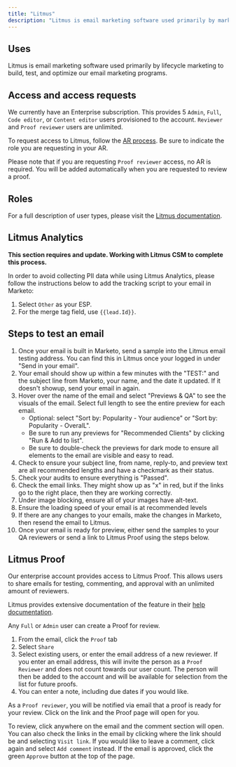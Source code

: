 ```yaml
---
title: "Litmus"
description: "Litmus is email marketing software used primarily by marketing campaign managers to build, test, and optimize our email marketing programs."
---
```


## Uses

Litmus is email marketing software used primarily by lifecycle marketing to build, test, and optimize our email marketing programs.

## Access and access requests

We currently have an Enterprise subscription. This provides 5 `Admin`, `Full`, `Code editor`, or `Content editor` users provisioned to the account. `Reviewer` and `Proof reviewer` users are unlimited.

To request access to Litmus, follow the [AR process](/handbook/security/corporate/end-user-services/onboarding-access-requests/access-requests/#individual-or-bulk-access-request). Be sure to indicate the role you are requesting in your AR.

Please note that if you are requesting `Proof reviewer` access, no AR is required. You will be added automatically when you are requested to review a proof.

## Roles

For a full description of user types, please visit the [Litmus documentation](https://help.litmus.com/article/122-managing-enterprise-users-subaccounts#entroles).

## Litmus Analytics

**This section requires and update. Working with Litmus CSM to complete this process.**

In order to avoid collecting PII data while using Litmus Analytics, please follow the instructions below to add the tracking script to your email in Marketo:

1. Select `Other` as your ESP.
1. For the merge tag field, use `{{lead.Id}}`.

## Steps to test an email

1. Once your email is built in Marketo, send a sample into the Litmus email testing address. You can find this in Litmus once your logged in under "Send in your email".
1. Your email should show up within a few minutes with the "TEST:" and the subject line from Marketo, your name, and the date it updated. If it doesn't showup, send your email in again.
1. Hover over the name of the email and select "Previews & QA" to see the visuals of the email. Select full length to see the entire preview for each email.
    * Optional: select "Sort by: Popularity - Your audience" or "Sort by: Popularity - OveralL".
    * Be sure to run any previews for "Recommended Clients" by clicking "Run & Add to list".
    * Be sure to double-check the previews for dark mode to ensure all elements to the email are visible and easy to read.
1. Check to ensure your subject line, from name, reply-to, and preview text are all recommended lengths and have a checkmark as their status.
1. Check your audits to ensure everything is "Passed".
1. Check the email links. They might show up as "x" in red, but if the links go to the right place, then they are working correctly.
1. Under image blocking, ensure all of your images have alt-text.
1. Ensure the loading speed of your email is at recommended levels
1. If there are any changes to your emails, make the changes in Marketo, then resend the email to Litmus.
1. Once your email is ready for preview, either send the samples to your QA reviewers or send a link to Litmus Proof using the steps below.

## Litmus Proof

Our enterprise account provides access to Litmus Proof. This allows users to share emails for testing, commenting, and approval with an unlimited amount of reviewers.

Litmus provides extensive documentation of the feature in their [help documentation](https://help.litmus.com/category/76-proof).

Any `Full` or `Admin` user can create a Proof for review.

1. From the email, click the `Proof` tab
1. Select `Share`
1. Select existing users, or enter the email address of a new reviewer. If you enter an email address, this will invite the person as a `Proof Reviewer` and does not count towards our user count. The person will then be added to the account and will be available for selection from the list for future proofs.
1. You can enter a note, including due dates if you would like.

As a `Proof reviewer`, you will be notified via email that a proof is ready for your review. Click on the link and the Proof page will open for you.

To review, click anywhere on the email and the comment section will open. You can also check the links in the email by clicking where the link should be and selecting `Visit link`. If you would like to leave a comment, click again and select `Add comment` instead. If the email is approved, click the green `Approve` button at the top of the page.
